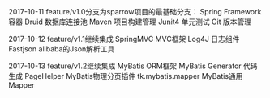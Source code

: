 2017-10-11
feature/v1.0分支为sparrow项目的最基础分支：
Spring Framework	容器
Druid	            数据库连接池
Maven	            项目构建管理
Junit4              单元测试
Git                 版本管理

2017-10-12
feature/v1.1继续集成
SpringMVC	        MVC框架
Log4J	            日志组件
Fastjson            alibaba的Json解析工具

2017-10-13
feature/v1.2继续集成
MyBatis	            ORM框架
MyBatis Generator	代码生成
PageHelper	        MyBatis物理分页插件
tk.mybatis.mapper   MyBatis通用Mapper